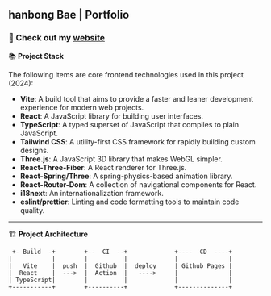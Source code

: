 ## hanbong Bae | Portfolio

### 🔗 Check out my [website](https://hanbong5938.github.io/portfolio/)

📚 **Project Stack**

The following items are core frontend technologies used in this project (2024):

- **Vite**: A build tool that aims to provide a faster and leaner development experience for modern web projects.
- **React**: A JavaScript library for building user interfaces.
- **TypeScript**: A typed superset of JavaScript that compiles to plain JavaScript.
- **Tailwind CSS**: A utility-first CSS framework for rapidly building custom designs.
- **Three.js**: A JavaScript 3D library that makes WebGL simpler.
- **React-Three-Fiber**: A React renderer for Three.js.
- **React-Spring/Three**: A spring-physics-based animation library.
- **React-Router-Dom**: A collection of navigational components for React.
- **i18next**: An internationalization framework.
- **eslint/prettier**: Linting and code formatting tools to maintain code quality.

---

🏗 **Project Architecture**

```
 +- Build  -+        +--  CI  --+             +----  CD  ----+
|           |        |          |             |              |
|   Vite    |  push  |  Github  |  deploy     | Github Pages |
|  React    |  --->  |  Action  |   ---->     |              |
| TypeScript|        |          |             |              |
+-----------+        +----------+             +--------------+
```
